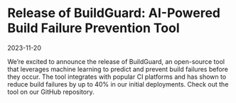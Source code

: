 # Release of BuildGuard: AI-Powered Build Failure Prevention Tool

2023-11-20

We’re excited to announce the release of BuildGuard, an open-source tool
that leverages machine learning to predict and prevent build failures
before they occur. The tool integrates with popular CI platforms and has
shown to reduce build failures by up to 40% in our initial deployments.
Check out the tool on our GitHub repository.
